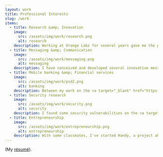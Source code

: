 ```yaml
---
layout: work
title: Professional Interests
slug: /work
items:
  - title: Research &amp; Innovation
    image:
      src: /assets/img/work/research.png
      alt: research
    description: Working at Orange Labs for several years gave me the possibility to be driven by innovation, to imagine innovative customer experiences and to experiment with new concepts.
  - title: Messaging &amp; Communication
    image:
      src: /assets/img/work/messaging.png
      alt: messaging
    description: I have conceived and developed several innovative messaging experiences based on chatbots, played with numerous messaging APIs and built tools around the <a target="_blank" href="https://medium.com/chris-messina/2016-will-be-the-year-of-conversational-commerce-1586e85e3991">conversational commerce</a> ecosystem. My work at Orange Labs also brought me to participate in the writing of several normalisation proposals (towards OEMs and GSMA Maap/GFRG groups).
  - title: Mobile banking &amp; Financial services
    image:
      src: /assets/img/work/psd2.png
      alt: banking
    description: Between my work on the <a target="_blank" href="https://www.banque-casino.fr/">Banque Casino</a> website and later on banking experiences at Orange, I learned about the new opportunities around mobile banking and financial services.
  - title: Security research
    image:
      src: /assets/img/work/security.png
      alt: security
    description: I found some security vulnerabilities on the <a target="_blank" href="https://www.chronopost.fr/">Chronopost.fr</a> website and on internal <a target="_blank" href="https://www.nike.com/">Nike</a> web applications. I have no security research skills, and came across these vulnerabilities completely by accident. But it was cool.
  - title: Entrepreneurship
    image:
      src: /assets/img/work/entrepreneurship.png
      alt: entrepreneurship
    description: With some classmates, I've started Handy, a project about consumer support for physical products. We even won the <a target="_blank" href="https://twitter.com/Anticipa/status/984456553955823617">Technological</a> <a target="_blank" href="http://blog.enssat.fr/2018/03/entrepreneuriales-handy-on-leur-dit-oui.html">Innovation</a> <a target="_blank" href="http://www.technopole-anticipa.com/Les-Entrepreneuriales-en-Bretagne-l-equipe-Handy-de-l-ENSSAT-laureate-du-prix.html">Prize</a> in the 2018 regional finale of “Les Entrepreneuriales”!
---
```

<style type="text/css">
  .work-bubble{
    float: left;
    margin-right: 20px;
    padding-right: 0px;
    border: 2px solid rgb(185,185,185);
    border-radius: 50%;
    width: 100px;
    height: 100px;
  }
</style>
<p>
  (My <a target="_blank" href="{{ "/assets/eliott-vincent-resume.pdf" | absolute_url }}">résumé</a>).
</p>

<br />
